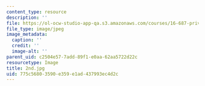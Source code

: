 ```yaml
---
content_type: resource
description: ''
file: https://ol-ocw-studio-app-qa.s3.amazonaws.com/courses/16-687-private-pilot-ground-school-january-iap-2019/775c56803590e359e1ad437993ec4d2c_2nd.jpg
file_type: image/jpeg
image_metadata:
  caption: ''
  credit: ''
  image-alt: ''
parent_uid: c2504e57-7add-89f1-e0aa-62aa5722d22c
resourcetype: Image
title: 2nd.jpg
uid: 775c5680-3590-e359-e1ad-437993ec4d2c
---
```

